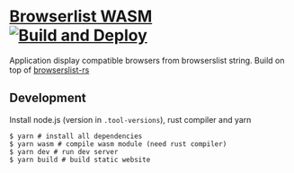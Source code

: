 # [Browserlist WASM](https://browserlist.leopard.in.ua/) [![Build and Deploy](https://github.com/le0pard/browserlist/actions/workflows/deploy.yml/badge.svg)](https://github.com/le0pard/browserlist/actions/workflows/deploy.yml)

Application display compatible browsers from browserslist string. Build on top of [browserslist-rs](https://github.com/g-plane/browserslist-rs)

## Development

Install node.js (version in `.tool-versions`), rust compiler and yarn

```
$ yarn # install all dependencies
$ yarn wasm # compile wasm module (need rust compiler)
$ yarn dev # run dev server
$ yarn build # build static website
```
